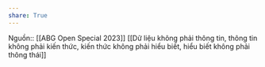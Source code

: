 ```yaml
---
share: True
---
```

Nguồn:: [[ABG Open Special 2023]]
[[Dữ liệu không phải thông tin, thông tin không phải kiến thức, kiến thức không phải hiểu biết, hiểu biết không phải thông thái]]
